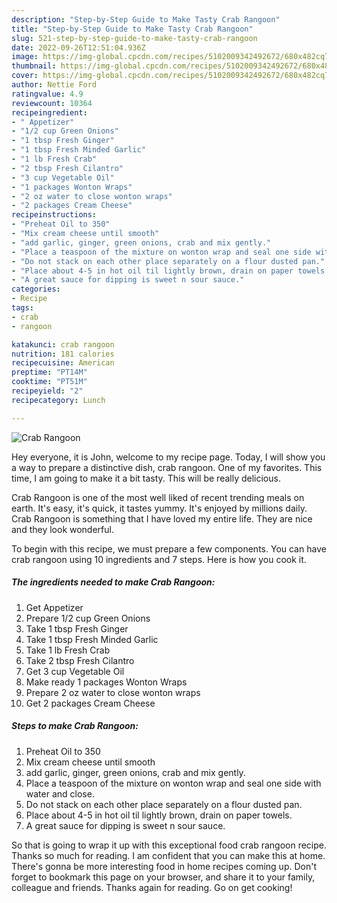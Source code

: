 ```yaml
---
description: "Step-by-Step Guide to Make Tasty Crab Rangoon"
title: "Step-by-Step Guide to Make Tasty Crab Rangoon"
slug: 521-step-by-step-guide-to-make-tasty-crab-rangoon
date: 2022-09-26T12:51:04.936Z
image: https://img-global.cpcdn.com/recipes/5102009342492672/680x482cq70/crab-rangoon-recipe-main-photo.jpg
thumbnail: https://img-global.cpcdn.com/recipes/5102009342492672/680x482cq70/crab-rangoon-recipe-main-photo.jpg
cover: https://img-global.cpcdn.com/recipes/5102009342492672/680x482cq70/crab-rangoon-recipe-main-photo.jpg
author: Nettie Ford
ratingvalue: 4.9
reviewcount: 10364
recipeingredient:
- " Appetizer"
- "1/2 cup Green Onions"
- "1 tbsp Fresh Ginger"
- "1 tbsp Fresh Minded Garlic"
- "1 lb Fresh Crab"
- "2 tbsp Fresh Cilantro"
- "3 cup Vegetable Oil"
- "1 packages Wonton Wraps"
- "2 oz water to close wonton wraps"
- "2 packages Cream Cheese"
recipeinstructions:
- "Preheat Oil to 350"
- "Mix cream cheese until smooth"
- "add garlic, ginger, green onions, crab and mix gently."
- "Place a teaspoon of the mixture on wonton wrap and seal one side with water and close."
- "Do not stack on each other place separately on a flour dusted pan."
- "Place about 4-5 in hot oil til lightly brown, drain on paper towels."
- "A great sauce for dipping is sweet n sour sauce."
categories:
- Recipe
tags:
- crab
- rangoon

katakunci: crab rangoon 
nutrition: 181 calories
recipecuisine: American
preptime: "PT14M"
cooktime: "PT51M"
recipeyield: "2"
recipecategory: Lunch

---
```



![Crab Rangoon](https://img-global.cpcdn.com/recipes/5102009342492672/680x482cq70/crab-rangoon-recipe-main-photo.jpg)

Hey everyone, it is John, welcome to my recipe page. Today, I will show you a way to prepare a distinctive dish, crab rangoon. One of my favorites. This time, I am going to make it a bit tasty. This will be really delicious.



Crab Rangoon is one of the most well liked of recent trending meals on earth. It's easy, it's quick, it tastes yummy. It's enjoyed by millions daily. Crab Rangoon is something that I have loved my entire life. They are nice and they look wonderful.


To begin with this recipe, we must prepare a few components. You can have crab rangoon using 10 ingredients and 7 steps. Here is how you cook it.

<!--inarticleads1-->

##### The ingredients needed to make Crab Rangoon:

1. Get  Appetizer
1. Prepare 1/2 cup Green Onions
1. Take 1 tbsp Fresh Ginger
1. Take 1 tbsp Fresh Minded Garlic
1. Take 1 lb Fresh Crab
1. Take 2 tbsp Fresh Cilantro
1. Get 3 cup Vegetable Oil
1. Make ready 1 packages Wonton Wraps
1. Prepare 2 oz water to close wonton wraps
1. Get 2 packages Cream Cheese




<!--inarticleads2-->

##### Steps to make Crab Rangoon:

1. Preheat Oil to 350
1. Mix cream cheese until smooth
1. add garlic, ginger, green onions, crab and mix gently.
1. Place a teaspoon of the mixture on wonton wrap and seal one side with water and close.
1. Do not stack on each other place separately on a flour dusted pan.
1. Place about 4-5 in hot oil til lightly brown, drain on paper towels.
1. A great sauce for dipping is sweet n sour sauce.




So that is going to wrap it up with this exceptional food crab rangoon recipe. Thanks so much for reading. I am confident that you can make this at home. There's gonna be more interesting food in home recipes coming up. Don't forget to bookmark this page on your browser, and share it to your family, colleague and friends. Thanks again for reading. Go on get cooking!
